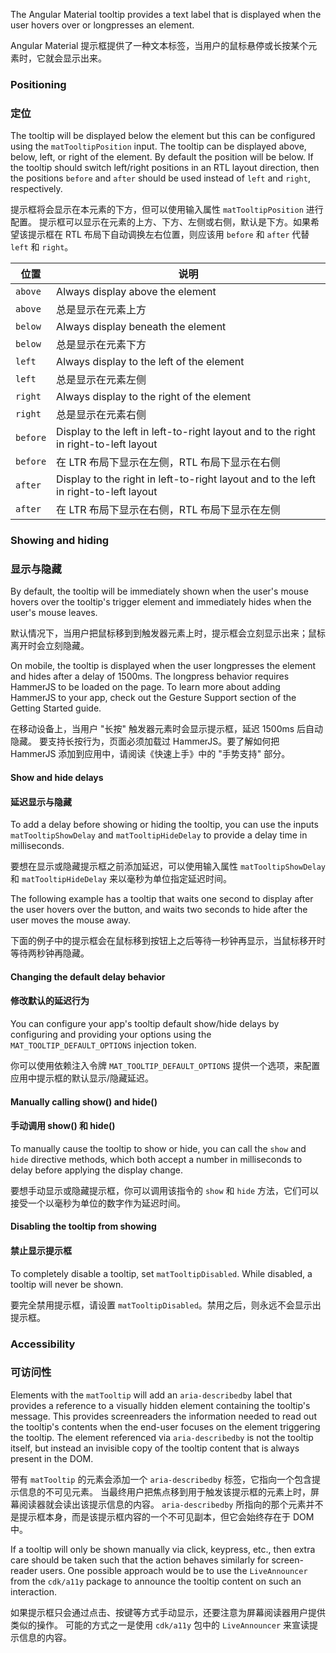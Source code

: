 The Angular Material tooltip provides a text label that is displayed when the user hovers
over or longpresses an element.

Angular Material 提示框提供了一种文本标签，当用户的鼠标悬停或长按某个元素时，它就会显示出来。

<!-- example(tooltip-overview) -->

### Positioning

### 定位

The tooltip will be displayed below the element but this can be configured using the
`matTooltipPosition` input.
The tooltip can be displayed above, below, left, or right of the element. By default the position
will be below. If the tooltip should switch left/right positions in an RTL layout direction, then
the positions `before` and `after` should be used instead of `left` and `right`, respectively.

提示框将会显示在本元素的下方，但可以使用输入属性 `matTooltipPosition` 进行配置。
提示框可以显示在元素的上方、下方、左侧或右侧，默认是下方。如果希望该提示框在 RTL 布局下自动调换左右位置，则应该用 `before` 和 `after` 代替 `left` 和 `right`。

| 位置  | 说明                                                                          |
|-----------|--------------------------------------------------------------------------------------|
| `above`   | Always display above the element |
| `above`   | 总是显示在元素上方 |
| `below `  | Always display beneath the element |
| `below `  | 总是显示在元素下方 |
| `left`    | Always display to the left of the element |
| `left`    | 总是显示在元素左侧 |
| `right`   | Always display to the right of the element |
| `right`   | 总是显示在元素右侧 |
| `before`  | Display to the left in left-to-right layout and to the right in right-to-left layout |
| `before`  | 在 LTR 布局下显示在左侧，RTL 布局下显示在右侧 |
| `after`   | Display to the right in left-to-right layout and to the left in right-to-left layout |
| `after`   | 在 LTR 布局下显示在右侧，RTL 布局下显示在左侧 |

<!-- example(tooltip-position) -->

### Showing and hiding

### 显示与隐藏

By default, the tooltip will be immediately shown when the user's mouse hovers over the tooltip's
trigger element and immediately hides when the user's mouse leaves. 

默认情况下，当用户把鼠标移到到触发器元素上时，提示框会立刻显示出来；鼠标离开时会立刻隐藏。

On mobile, the tooltip is displayed when the user longpresses the element and hides after a
delay of 1500ms. The longpress behavior requires HammerJS to be loaded on the page. To learn more
about adding HammerJS to your app, check out the Gesture Support section of the Getting Started 
guide.

在移动设备上，当用户 "长按" 触发器元素时会显示提示框，延迟 1500ms 后自动隐藏。
要支持长按行为，页面必须加载过 HammerJS。要了解如何把 HammerJS 添加到应用中，请阅读《快速上手》中的 "手势支持" 部分。

#### Show and hide delays

#### 延迟显示与隐藏

To add a delay before showing or hiding the tooltip, you can use the inputs `matTooltipShowDelay` 
and `matTooltipHideDelay` to provide a delay time in milliseconds.

要想在显示或隐藏提示框之前添加延迟，可以使用输入属性 `matTooltipShowDelay` 和 `matTooltipHideDelay` 来以毫秒为单位指定延迟时间。

The following example has a tooltip that waits one second to display after the user
hovers over the button, and waits two seconds to hide after the user moves the mouse away.

下面的例子中的提示框会在鼠标移到按钮上之后等待一秒钟再显示，当鼠标移开时等待两秒钟再隐藏。

<!-- example(tooltip-delay) -->

#### Changing the default delay behavior

#### 修改默认的延迟行为

You can configure your app's tooltip default show/hide delays by configuring and providing
your options using the `MAT_TOOLTIP_DEFAULT_OPTIONS` injection token.

你可以使用依赖注入令牌 `MAT_TOOLTIP_DEFAULT_OPTIONS` 提供一个选项，来配置应用中提示框的默认显示/隐藏延迟。

<!-- example(tooltip-modified-defaults) -->

#### Manually calling show() and hide()

#### 手动调用 show() 和 hide()

To manually cause the tooltip to show or hide, you can call the `show` and `hide` directive methods,
which both accept a number in milliseconds to delay before applying the display change.

要想手动显示或隐藏提示框，你可以调用该指令的 `show` 和 `hide` 方法，它们可以接受一个以毫秒为单位的数字作为延迟时间。

<!-- example(tooltip-manual) -->

#### Disabling the tooltip from showing

#### 禁止显示提示框

To completely disable a tooltip, set `matTooltipDisabled`. While disabled, a tooltip will never be 
shown.

要完全禁用提示框，请设置 `matTooltipDisabled`。禁用之后，则永远不会显示出提示框。

### Accessibility

### 可访问性

Elements with the `matTooltip` will add an `aria-describedby` label that provides a reference
to a visually hidden element containing the tooltip's message. This provides screenreaders the
information needed to read out the tooltip's contents when the end-user focuses on the element
triggering the tooltip. The element referenced via `aria-describedby` is not the tooltip itself,
but instead an invisible copy of the tooltip content that is always present in the DOM.

带有 `matTooltip` 的元素会添加一个 `aria-describedby` 标签，它指向一个包含提示信息的不可见元素。
当最终用户把焦点移到用于触发该提示框的元素上时，屏幕阅读器就会读出该提示信息的内容。
`aria-describedby` 所指向的那个元素并不是提示框本身，而是该提示框内容的一个不可见副本，但它会始终存在于 DOM 中。

If a tooltip will only be shown manually via click, keypress, etc., then extra care should be taken
such that the action behaves similarly for screen-reader users. One possible approach would be
to use the `LiveAnnouncer` from the `cdk/a11y` package to announce the tooltip content on such
an interaction.

如果提示框只会通过点击、按键等方式手动显示，还要注意为屏幕阅读器用户提供类似的操作。
可能的方式之一是使用 `cdk/a11y` 包中的 `LiveAnnouncer` 来宣读提示信息的内容。
